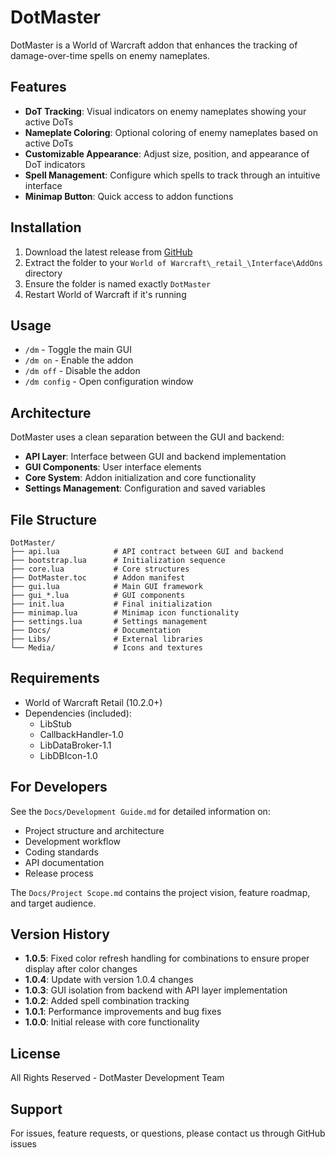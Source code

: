 # DotMaster

DotMaster is a World of Warcraft addon that enhances the tracking of damage-over-time spells on enemy nameplates.

## Features

- **DoT Tracking**: Visual indicators on enemy nameplates showing your active DoTs
- **Nameplate Coloring**: Optional coloring of enemy nameplates based on active DoTs
- **Customizable Appearance**: Adjust size, position, and appearance of DoT indicators
- **Spell Management**: Configure which spells to track through an intuitive interface
- **Minimap Button**: Quick access to addon functions

## Installation

1. Download the latest release from [GitHub](https://github.com/YourUsername/DotMaster/releases)
2. Extract the folder to your `World of Warcraft\_retail_\Interface\AddOns` directory
3. Ensure the folder is named exactly `DotMaster`
4. Restart World of Warcraft if it's running

## Usage

- `/dm` - Toggle the main GUI
- `/dm on` - Enable the addon
- `/dm off` - Disable the addon
- `/dm config` - Open configuration window

## Architecture

DotMaster uses a clean separation between the GUI and backend:

- **API Layer**: Interface between GUI and backend implementation
- **GUI Components**: User interface elements
- **Core System**: Addon initialization and core functionality
- **Settings Management**: Configuration and saved variables

## File Structure

```
DotMaster/
├── api.lua            # API contract between GUI and backend
├── bootstrap.lua      # Initialization sequence
├── core.lua           # Core structures
├── DotMaster.toc      # Addon manifest
├── gui.lua            # Main GUI framework
├── gui_*.lua          # GUI components
├── init.lua           # Final initialization
├── minimap.lua        # Minimap icon functionality
├── settings.lua       # Settings management
├── Docs/              # Documentation
├── Libs/              # External libraries
└── Media/             # Icons and textures
```

## Requirements

- World of Warcraft Retail (10.2.0+)
- Dependencies (included):
  - LibStub
  - CallbackHandler-1.0
  - LibDataBroker-1.1
  - LibDBIcon-1.0

## For Developers

See the `Docs/Development Guide.md` for detailed information on:
- Project structure and architecture
- Development workflow
- Coding standards
- API documentation
- Release process

The `Docs/Project Scope.md` contains the project vision, feature roadmap, and target audience.

## Version History

- **1.0.5**: Fixed color refresh handling for combinations to ensure proper display after color changes
- **1.0.4**: Update with version 1.0.4 changes
- **1.0.3**: GUI isolation from backend with API layer implementation
- **1.0.2**: Added spell combination tracking
- **1.0.1**: Performance improvements and bug fixes
- **1.0.0**: Initial release with core functionality

## License

All Rights Reserved - DotMaster Development Team

## Support

For issues, feature requests, or questions, please contact us through GitHub issues 